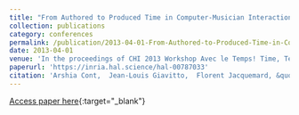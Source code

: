 ```yaml
---
title: "From Authored to Produced Time in Computer-Musician Interactions"
collection: publications
category: conferences
permalink: /publication/2013-04-01-From-Authored-to-Produced-Time-in-Computer-Musician-Interactions
date: 2013-04-01
venue: 'In the proceedings of CHI 2013 Workshop Avec le Temps! Time, Tempo, and Turns in Human-Computer Interaction (ACM CHI)'
paperurl: 'https://inria.hal.science/hal-00787033'
citation: 'Arshia Cont,  Jean-Louis Giavitto,  Florent Jacquemard, &quot;From Authored to Produced Time in Computer-Musician Interactions&quot; In the proceedings of CHI 2013 Workshop on Avec le Temps! Time, Tempo, and Turns in Human-Computer Interaction (ACM CHI), 2013.'
---
```

[Access paper here](https://inria.hal.science/hal-00787033){:target="_blank"}
